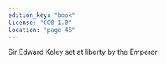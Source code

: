 ```yaml
---
edition_key: "book"
license: "CC0 1.0"
location: "page 46"
---
```

Sir Edward Keley set at liberty by the Emperor.
